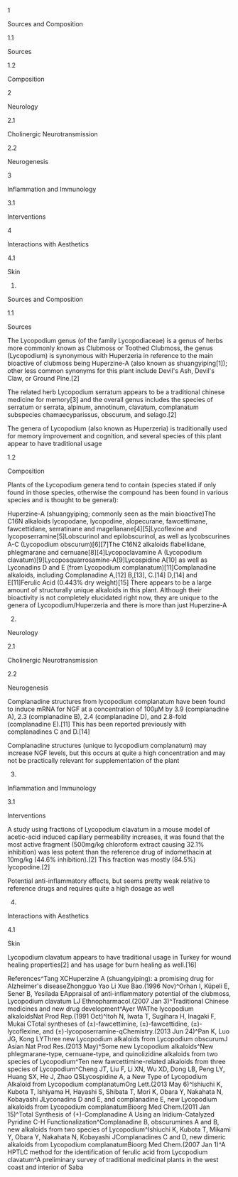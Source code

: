 1

Sources and Composition

1.1

Sources

1.2

Composition

2

Neurology

2.1

Cholinergic Neurotransmission

2.2

Neurogenesis

3

Inflammation and Immunology

3.1

Interventions

4

Interactions with Aesthetics

4.1

Skin

1.

Sources and Composition

1.1

Sources

The Lycopodium genus (of the family Lycopodiaceae) is a genus of herbs more commonly known as Clubmoss or Toothed Clubmoss, the genus (Lycopodium) is synonymous with Huperzeria in reference to the main bioactive of clubmoss being Huperzine-A (also known as shuangyiping[1]); other less common synonyms for this plant include Devil's Ash, Devil's Claw, or Ground Pine.[2]

The related herb Lycopodium serratum appears to be a traditional chinese medicine for memory[3] and the overall genus includes the species of serratum or serrata, alpinum, annotinum, clavatum, complanatum subspecies chamaecyparissus, obscurum, and selago.[2]


The genera of Lycopodium (also known as Huperzeria) is traditionally used for memory improvement and cognition, and several species of this plant appear to have traditional usage


1.2

Composition

Plants of the Lycopodium genera tend to contain (species stated if only found in those species, otherwise the compound has been found in various species and is thought to be general):

Huperzine-A (shuangyiping; commonly seen as the main bioactive)The C16N alkaloids lycopodane, lycopodine, alopecurane, fawcettimane, fawcettidane, serratinane and magellanane[4][5]Lycoflexine and lycoposerramine[5]Lobscurinol and epilobscurinol, as well as lycobscurines A-C (Lycopodium obscurum)[6][7]The C16N2 alkaloids ﬂabellidane, phlegmarane and cernuane[8][4]Lycopoclavamine A (Lycopodium clavatum)[9]Lycoposquarrosamine-A[9]Lycospidine A[10] as well as Lyconadins D and E (from Lycopodium complanatum)[11]Complanadine alkaloids, including Complanadine A,[12] B,[13], C.[14] D,[14] and E[11]Ferulic Acid (0.443% dry weight)[15]
There appears to be a large amount of structurally unique alkaloids in this plant. Although their bioactivity is not completely elucidated right now, they are unique to the genera of Lycopodium/Huperzeria and there is more than just Huperzine-A


2.

Neurology

2.1

Cholinergic Neurotransmission

2.2

Neurogenesis

Complanadine structures from lycopodium complanatum have been found to induce mRNA for NGF at a concentration of 100μM by 3.9 (complanadine A), 2.3 (complanadine B), 2.4 (complanadine D), and 2.8-fold (complanadine E).[11] This has been reported previously with complanadines C and D.[14]


Complanadine structures (unique to lycopodium complanatum) may increase NGF levels, but this occurs at quite a high concentration and may not be practically relevant for supplementation of the plant


3.

Inflammation and Immunology

3.1

Interventions

A study using fractions of Lycopodium clavatum in a mouse model of acetic-acid induced capillary
permeability increases, it was found that the most active fragment (500mg/kg chloroform extract causing 32.1% inhibition) was less potent than the reference drug of indomethacin at 10mg/kg (44.6% inhibition).[2] This fraction was mostly (84.5%) lycopodine.[2]


Potential anti-inflammatory effects, but seems pretty weak relative to reference drugs and requires quite a high dosage as well


4.

Interactions with Aesthetics

4.1

Skin

Lycopodium clavatum appears to have traditional usage in Turkey for wound healing properties[2] and has usage for burn healing as well.[16]

References^Tang XCHuperzine A (shuangyiping): a promising drug for Alzheimer's diseaseZhongguo Yao Li Xue Bao.(1996 Nov)^Orhan I, Küpeli E, Sener B, Yesilada EAppraisal of anti-inflammatory potential of the clubmoss, Lycopodium clavatum LJ Ethnopharmacol.(2007 Jan 3)^Traditional Chinese medicines and new drug development^Ayer WAThe lycopodium alkaloidsNat Prod Rep.(1991 Oct)^Itoh N, Iwata T, Sugihara H, Inagaki F, Mukai CTotal syntheses of (±)-fawcettimine, (±)-fawcettidine, (±)-lycoflexine, and (±)-lycoposerramine-qChemistry.(2013 Jun 24)^Pan K, Luo JG, Kong LYThree new Lycopodium alkaloids from Lycopodium obscurumJ Asian Nat Prod Res.(2013 May)^Some new Lycopodium alkaloids^New phlegmarane-type, cernuane-type, and quinolizidine alkaloids from two species of Lycopodium^Ten new fawcettimine-related alkaloids from three species of Lycopodium^Cheng JT, Liu F, Li XN, Wu XD, Dong LB, Peng LY, Huang SX, He J, Zhao QSLycospidine A, a New Type of Lycopodium Alkaloid from Lycopodium complanatumOrg Lett.(2013 May 6)^Ishiuchi K, Kubota T, Ishiyama H, Hayashi S, Shibata T, Mori K, Obara Y, Nakahata N, Kobayashi JLyconadins D and E, and complanadine E, new Lycopodium alkaloids from Lycopodium complanatumBioorg Med Chem.(2011 Jan 15)^Total Synthesis of (+)-Complanadine A Using an Iridium-Catalyzed Pyridine C-H Functionalization^Complanadine B, obscurumines A and B, new alkaloids from two species of Lycopodium^Ishiuchi K, Kubota T, Mikami Y, Obara Y, Nakahata N, Kobayashi JComplanadines C and D, new dimeric alkaloids from Lycopodium complanatumBioorg Med Chem.(2007 Jan 1)^A HPTLC method for the identification of ferulic acid from Lycopodium clavatum^A preliminary survey of traditional medicinal plants in the west coast and interior of Saba